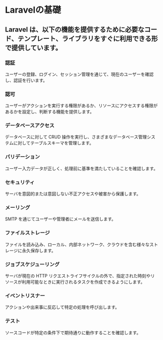 # Laravelの基礎

## Laravel は、以下の機能を提供するために必要なコード、テンプレート、ライブラリをすぐに利用できる形で提供しています。

### 認証
ユーザーの登録、ログイン、セッション管理を通じて、現在のユーザーを確認し、認証を行います。

### 認可
ユーザーがアクションを実行する権限があるか、リソースにアクセスする権限があるかを設定し、判断する機能を提供します。

### データベースアクセス
データベースに対して CRUD 操作を実行し、さまざまなデータベース管理システムに対してテーブルスキーマを管理します。

### バリデーション
ユーザー入力データが正しく、処理前に基準を満たしていることを確認します。

### セキュリティ
サーバを意図的または意図しない不正アクセスや被害から保護します。

### メーリング
SMTP を通じてユーザーや管理者にメールを送信します。

### ファイルストレージ
ファイルを読み込み、ローカル、内部ネットワーク、クラウドを含む様々なストレージに永久保存します。

### ジョブスケジューリング
サーバが現在の HTTP リクエストライフサイクルの外で、指定された時刻やリソースが利用可能なときに実行されるタスクを作成できるようにします。

### イベントリスナー
アクションや出来事に反応して特定の処理を呼び出します。

### テスト
ソースコードが特定の条件下で期待通りに動作することを確認します。



